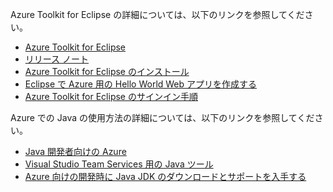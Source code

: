 Azure Toolkit for Eclipse の詳細については、以下のリンクを参照してください。 

* [Azure Toolkit for Eclipse](../eclipse/azure-toolkit-for-eclipse.md) 
* [リリース ノート](https://github.com/Microsoft/azure-tools-for-java/releases) 
* [Azure Toolkit for Eclipse のインストール](../eclipse/azure-toolkit-for-eclipse-installation.md) 
* [Eclipse で Azure 用の Hello World Web アプリを作成する](../eclipse/azure-toolkit-for-eclipse-create-hello-world-web-app.md) 
* [Azure Toolkit for Eclipse のサインイン手順](../eclipse/azure-toolkit-for-eclipse-sign-in-instructions.md) 

Azure での Java の使用方法の詳細については、以下のリンクを参照してください。 

* [Java 開発者向けの Azure](https://docs.microsoft.com/java/azure/) 
* [Visual Studio Team Services 用の Java ツール](https://java.visualstudio.com/) 
* [Azure 向けの開発時に Java JDK のダウンロードとサポートを入手する](https://aka.ms/azure-jdks)
<!-- TODO: Add URLs for Java in VSCode here --> 
